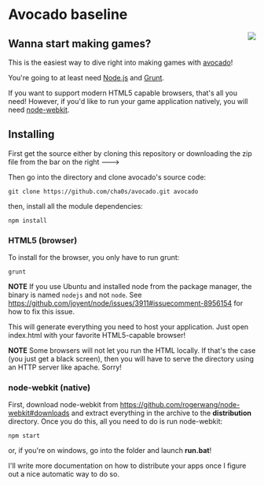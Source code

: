 # Avocado baseline

<img align="right" src="https://raw.github.com/cha0s/avocado/master/logo.png">

## Wanna start making games?

This is the easiest way to dive right into making games with
[avocado](https://github.com/cha0s/avocado)!

You're going to at least need [Node.js](http://nodejs.org/) and
[Grunt](http://gruntjs.com/).

If you want to support modern HTML5 capable browsers, that's all you need!
However, if you'd like to run your game application natively, you will need
[node-webkit](https://github.com/rogerwang/node-webkit).

## Installing

First get the source either by cloning this repository or downloading the zip
file from the bar on the right --->

Then go into the directory and clone avocado's source code:

`git clone https://github.com/cha0s/avocado.git avocado`

then, install all the module dependencies:

`npm install`

### HTML5 (browser)

To install for the browser, you only have to run grunt:

`grunt`

**NOTE** If you use Ubuntu and installed node from the package manager, the
binary is named `nodejs` and not `node`. See
https://github.com/joyent/node/issues/3911#issuecomment-8956154 for how to
fix this issue.

This will generate everything you need to host your application. Just open
index.html with your favorite HTML5-capable browser!

**NOTE** Some browsers will not let you run the HTML locally. If that's the
case (you just get a black screen), then you will have to serve the directory
using an HTTP server like apache. Sorry!

### node-webkit (native)

First, download node-webkit from
https://github.com/rogerwang/node-webkit#downloads and extract everything in
the archive to the **distribution** directory.
Once you do this, all you need to do is run node-webkit:

`npm start`

or, if you're on windows, go into the folder and launch **run.bat**!

I'll write more documentation on how to distribute your apps once I figure out
a nice automatic way to do so.
